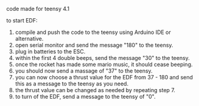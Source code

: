 code made for teensy 4.1

to start EDF:
1. compile and push the code to the teensy using Arduino IDE or alternative.
2. open serial monitor and send the message "180" to the teensy.
3. plug in batteries to the ESC.
4. within the first 4 double beeps, send the message "30" to the teensy.
5. once the rocket has made some mario music, it should cease beeping.
6. you should now send a massage of "37" to the teensy.
7. you can now choose a thrust value for the EDF from 37 - 180 and send this as a message to the teensy as you need.
8. the thrust value can be changed as needed by repeating step 7.
9. to turn of the EDF, send a message to the teensy of "0".
